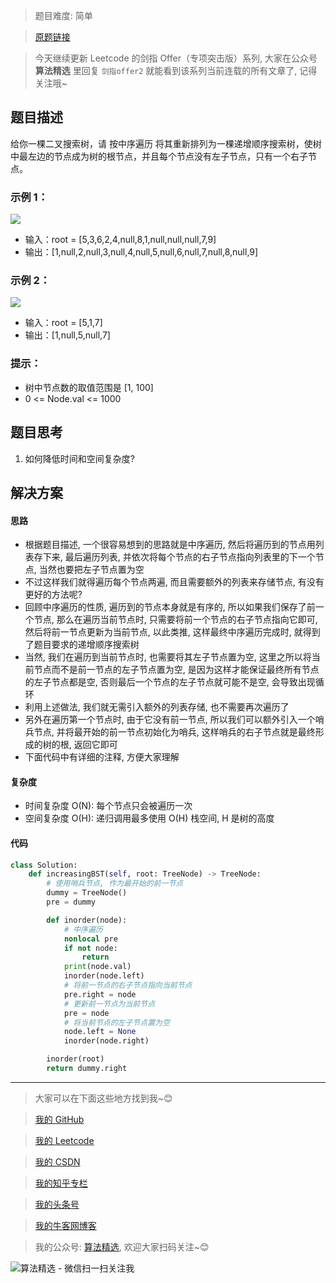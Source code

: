 > 题目难度: 简单

> [原题链接](https://leetcode.cn/problems/NYBBNL/)

> 今天继续更新 Leetcode 的剑指 Offer（专项突击版）系列, 大家在公众号 **算法精选** 里回复 `剑指offer2` 就能看到该系列当前连载的所有文章了, 记得关注哦~

## 题目描述

给你一棵二叉搜索树，请 按中序遍历 将其重新排列为一棵递增顺序搜索树，使树中最左边的节点成为树的根节点，并且每个节点没有左子节点，只有一个右子节点。

### 示例 1：

![](https://assets.leetcode.com/uploads/2020/11/17/ex1.jpg)

- 输入：root = [5,3,6,2,4,null,8,1,null,null,null,7,9]
- 输出：[1,null,2,null,3,null,4,null,5,null,6,null,7,null,8,null,9]

### 示例 2：

![](https://assets.leetcode.com/uploads/2020/11/17/ex2.jpg)

- 输入：root = [5,1,7]
- 输出：[1,null,5,null,7]

### 提示：

- 树中节点数的取值范围是 [1, 100]
- 0 <= Node.val <= 1000

## 题目思考

1. 如何降低时间和空间复杂度?

## 解决方案

#### 思路

- 根据题目描述, 一个很容易想到的思路就是中序遍历, 然后将遍历到的节点用列表存下来, 最后遍历列表, 并依次将每个节点的右子节点指向列表里的下一个节点, 当然也要把左子节点置为空
- 不过这样我们就得遍历每个节点两遍, 而且需要额外的列表来存储节点, 有没有更好的方法呢?
- 回顾中序遍历的性质, 遍历到的节点本身就是有序的, 所以如果我们保存了前一个节点, 那么在遍历当前节点时, 只需要将前一个节点的右子节点指向它即可, 然后将前一节点更新为当前节点, 以此类推, 这样最终中序遍历完成时, 就得到了题目要求的递增顺序搜索树
- 当然, 我们在遍历到当前节点时, 也需要将其左子节点置为空, 这里之所以将当前节点而不是前一节点的左子节点置为空, 是因为这样才能保证最终所有节点的左子节点都是空, 否则最后一个节点的左子节点就可能不是空, 会导致出现循环
- 利用上述做法, 我们就无需引入额外的列表存储, 也不需要再次遍历了
- 另外在遍历第一个节点时, 由于它没有前一节点, 所以我们可以额外引入一个哨兵节点, 并将最开始的前一节点初始化为哨兵, 这样哨兵的右子节点就是最终形成的树的根, 返回它即可
- 下面代码中有详细的注释, 方便大家理解

#### 复杂度

- 时间复杂度 O(N): 每个节点只会被遍历一次
- 空间复杂度 O(H): 递归调用最多使用 O(H) 栈空间, H 是树的高度

#### 代码

```python
class Solution:
    def increasingBST(self, root: TreeNode) -> TreeNode:
        # 使用哨兵节点, 作为最开始的前一节点
        dummy = TreeNode()
        pre = dummy

        def inorder(node):
            # 中序遍历
            nonlocal pre
            if not node:
                return
            print(node.val)
            inorder(node.left)
            # 将前一节点的右子节点指向当前节点
            pre.right = node
            # 更新前一节点为当前节点
            pre = node
            # 将当前节点的左子节点置为空
            node.left = None
            inorder(node.right)

        inorder(root)
        return dummy.right
```

---

> 大家可以在下面这些地方找到我~😊

> [我的 GitHub](https://github.com/zjulyx)

> [我的 Leetcode](https://leetcode-cn.com/u/suibianfahui/)

> [我的 CSDN](https://me.csdn.net/zjulyx1993)

> [我的知乎专栏](https://zhuanlan.zhihu.com/c_1242508721932464128)

> [我的头条号](https://www.toutiao.com/c/user/1090304683804520/#mid=1671643017345028)

> [我的牛客网博客](https://blog.nowcoder.net/zjulyx)

> 我的公众号: [算法精选](https://mp.weixin.qq.com/s?__biz=MzA5MDk1MjI5MA==&mid=2247484158&idx=1&sn=90176bac32cf7af40e4074c721fd8a95&chksm=900285f3a7750ce5a068c9c9773781461819633f2fd60533732637ec9520c908371ebc218d49&scene=178&cur_album_id=1386231241346859009#rd), 欢迎大家扫码关注~😊

![算法精选 - 微信扫一扫关注我](https://pic1.zhimg.com/80/v2-7c988a7b35886df51596ef23616764ac_1440w.jpg)
